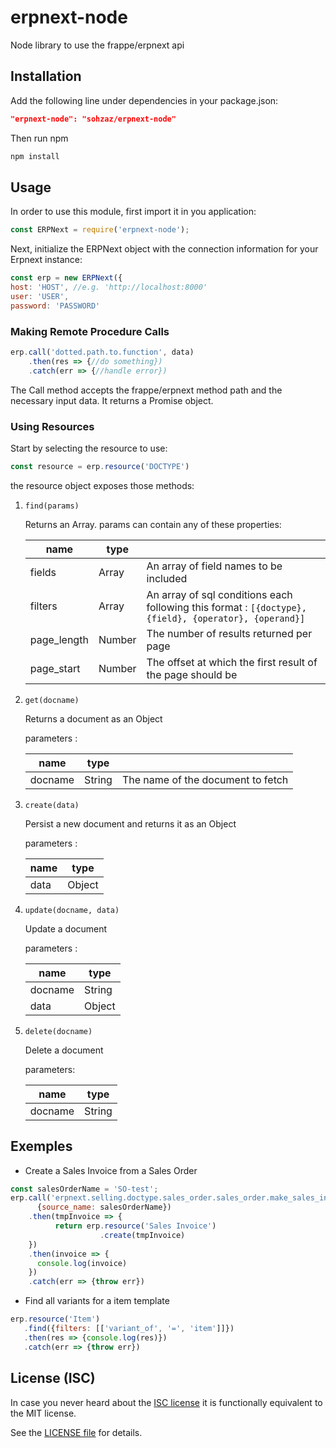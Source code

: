 # erpnext-node

Node library to use the frappe/erpnext api

## Installation

Add the following line under dependencies in your package.json:

```json
"erpnext-node": "sohzaz/erpnext-node"
```

Then run npm

```bash
npm install
```

## Usage

In order to use this module, first import it in you application:

```js
const ERPNext = require('erpnext-node');
```

Next, initialize the ERPNext object with the connection information for your Erpnext instance:

```js
const erp = new ERPNext({
host: 'HOST', //e.g. 'http://localhost:8000'
user: 'USER',
password: 'PASSWORD'
```

### Making Remote Procedure Calls

```js
erp.call('dotted.path.to.function', data)
    .then(res => {//do something})
    .catch(err => {//handle error})
```
The Call method accepts the frappe/erpnext method path and the necessary input data.
It returns a Promise object.


### Using Resources

Start by selecting the resource to use:

```js
const resource = erp.resource('DOCTYPE')
```

the resource object exposes those methods:

1. `find(params)`

    Returns an Array.
    params can contain any of these properties:

    | name | type |  |
    | --- | --- | --- |
    | fields | Array | An array of field names to be included |
    | filters | Array | An array of sql conditions each following this format :  `[{doctype}, {field}, {operator}, {operand}]`|
    | page_length | Number | The number of results returned per page |
    | page_start | Number | The offset at which the first result of the page should be |


2. `get(docname)`

    Returns a document as an Object

    parameters :

    | name | type |  |
    | ---- | ----- | ---- |
    | docname | String | The name of the document to fetch |


3. `create(data)`

    Persist a new document and returns it as an Object

    parameters :

    | name | type |
    | ---- | ----- |
    | data | Object |


4. `update(docname, data)`

    Update a document

    parameters :

    | name | type |
    | ---- | ----- |
    | docname | String |
    | data | Object |


5. `delete(docname)`

    Delete a document

    parameters:

    | name | type |
    | ---- | ----- |
    | docname | String |


## Exemples

  * Create a Sales Invoice from a Sales Order

  ```js
  const salesOrderName = 'SO-test';
  erp.call('erpnext.selling.doctype.sales_order.sales_order.make_sales_invoice',
        {source_name: salesOrderName})
      .then(tmpInvoice => {
            return erp.resource('Sales Invoice')
                      .create(tmpInvoice)
      })
      .then(invoice => {
        console.log(invoice)
      })
      .catch(err => {throw err})

  ```

  * Find all variants for a item template

  ```js
  erp.resource('Item')
     .find({filters: [['variant_of', '=', 'item']]})
     .then(res => {console.log(res)})
     .catch(err => {throw err})
  ```
## License (ISC)

In case you never heard about the [ISC license](http://en.wikipedia.org/wiki/ISC_license) it is functionally equivalent to the MIT license.

See the [LICENSE file](LICENSE) for details.